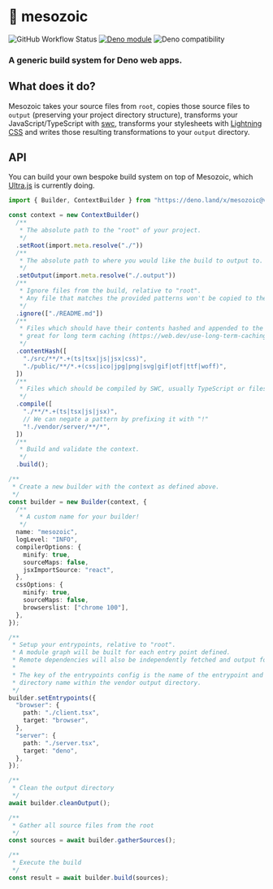 # 🌄 mesozoic

![GitHub Workflow Status](https://github.com/deckchairlabs/mesozoic/actions/workflows/ci.yml/badge.svg)
[![Deno module](https://shield.deno.dev/x/mesozoic)](https://deno.land/x/mesozoic)
![Deno compatibility](https://shield.deno.dev/deno/^1.20.0)

### A generic build system for Deno web apps.

## What does it do?

Mesozoic takes your source files from `root`, copies those source files to `output` (preserving your
project directory structure), transforms your JavaScript/TypeScript with [swc](https://swc.rs/),
transforms your stylesheets with [Lightning CSS](https://lightningcss.dev/) and writes those
resulting transformations to your `output` directory.

## API

You can build your own bespoke build system on top of Mesozoic, which
[Ultra.js](https://ultrajs.dev) is currently doing.

```ts
import { Builder, ContextBuilder } from "https://deno.land/x/mesozoic@v1.3.10/mod.ts";

const context = new ContextBuilder()
  /**
   * The absolute path to the "root" of your project.
   */
  .setRoot(import.meta.resolve("./"))
  /**
   * The absolute path to where you would like the build to output to.
   */
  .setOutput(import.meta.resolve("./.output"))
  /**
   * Ignore files from the build, relative to "root".
   * Any file that matches the provided patterns won't be copied to the build output directory.
   */
  .ignore(["./README.md"])
  /**
   * Files which should have their contents hashed and appended to the filename,
   * great for long term caching (https://web.dev/use-long-term-caching/)
   */
  .contentHash([
    "./src/**/*.+(ts|tsx|js|jsx|css)",
    "./public/**/*.+(css|ico|jpg|png|svg|gif|otf|ttf|woff)",
  ])
  /**
   * Files which should be compiled by SWC, usually TypeScript or files with JSX.
   */
  .compile([
    "./**/*.+(ts|tsx|js|jsx)",
    // We can negate a pattern by prefixing it with "!"
    "!./vendor/server/**/*",
  ])
  /**
   * Build and validate the context.
   */
  .build();

/**
 * Create a new builder with the context as defined above.
 */
const builder = new Builder(context, {
  /**
   * A custom name for your builder!
   */
  name: "mesozoic",
  logLevel: "INFO",
  compilerOptions: {
    minify: true,
    sourceMaps: false,
    jsxImportSource: "react",
  },
  cssOptions: {
    minify: true,
    sourceMaps: false,
    browserslist: ["chrome 100"],
  },
});

/**
 * Setup your entrypoints, relative to "root".
 * A module graph will be built for each entry point defined.
 * Remote dependencies will also be independently fetched and output for each entrypoint.
 *
 * The key of the entrypoints config is the name of the entrypoint and also the output
 * directory name within the vendor output directory.
 */
builder.setEntrypoints({
  "browser": {
    path: "./client.tsx",
    target: "browser",
  },
  "server": {
    path: "./server.tsx",
    target: "deno",
  },
});

/**
 * Clean the output directory
 */
await builder.cleanOutput();

/**
 * Gather all source files from the root
 */
const sources = await builder.gatherSources();

/**
 * Execute the build
 */
const result = await builder.build(sources);
```
